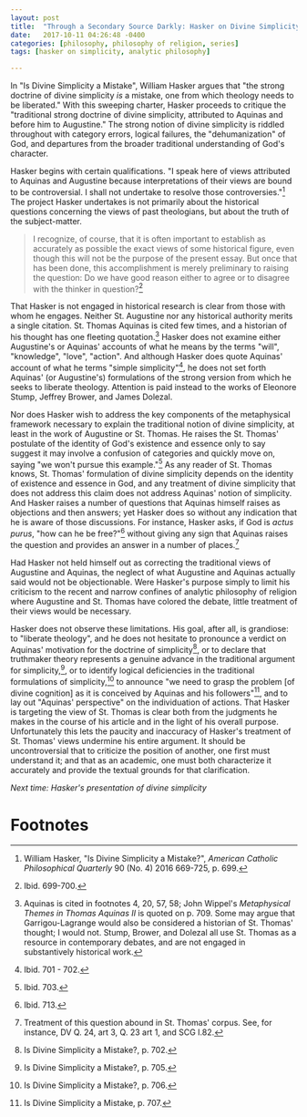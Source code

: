 ```yaml
---
layout: post
title:  "Through a Secondary Source Darkly: Hasker on Divine Simplicity"
date:   2017-10-11 04:26:48 -0400
categories: [philosophy, philosophy of religion, series]
tags: [hasker on simplicity, analytic philosophy]

---
```


In "Is Divine Simplicity a Mistake", William Hasker argues that "the
strong doctrine of divine simplicity *is* a mistake, one from which
theology needs to be liberated." With this sweeping charter, Hasker
proceeds to critique the "traditional strong doctrine of divine
simplicity, attributed to Aquinas and before him to Augustine." The
strong notion of divine simplicity is riddled throughout with category
errors, logical failures, the "dehumanization" of God, and departures
from the broader traditional understanding of God's character.

Hasker begins with certain qualifications. "I speak here of views
attributed to Aquinas and Augustine because interpretations of their
views are bound to be controversial. I shall not undertake to resolve
those controversies."[^2] The project Hasker undertakes is not primarily
about the historical questions concerning the views of past theologians,
but about the truth of the subject-matter.

> I recognize, of course, that it is often important to establish as
> accurately as possible the exact views of some historical figure, even
> though this will not be the purpose of the present essay. But once
> that has been done, this accomplishment is merely preliminary to
> raising the question: Do we have good reason either to agree or to
> disagree with the thinker in question?[^3]

That Hasker is not engaged in historical research is clear from those
with whom he engages. Neither St. Augustine nor any historical authority
merits a single citation. St. Thomas Aquinas is cited few times, and a
historian of his thought has one fleeting quotation.[^4] Hasker does not
examine either Augustine's or Aquinas' accounts of what he means by the
terms "will", "knowledge", "love", "action". And although Hasker does
quote Aquinas' account of what he terms "simple simplicity"[^5], he does
not set forth Aquinas' (or Augustine's) formulations of the strong
version from which he seeks to liberate theology. Attention is paid
instead to the works of Eleonore Stump, Jeffrey Brower, and James
Dolezal.

Nor does Hasker wish to address the key components of the metaphysical
framework necessary to explain the traditional notion of divine
simplicity, at least in the work of Augustine or St. Thomas. He raises
the St. Thomas' postulate of the identity of God's existence and essence
only to say suggest it may involve a confusion of categories and quickly
move on, saying "we won't pursue this example."[^6] As any reader of St.
Thomas knows, St. Thomas' formulation of divine simplicity depends on
the identity of existence and essence in God, and any treatment of
divine simplicity that does not address this claim does not address
Aquinas' notion of simplicity. And Hasker raises a number of questions
that Aquinas himself raises as objections and then answers; yet Hasker
does so without any indication that he is aware of those discussions.
For instance, Hasker asks, if God is *actus purus*, "how can he be
free?"[^7] without giving any sign that Aquinas raises the question and
provides an answer in a number of places.[^8]

Had Hasker not held himself out as correcting the traditional views of
Augustine and Aquinas, the neglect of what Augustine and Aquinas
actually said would not be objectionable. Were Hasker's purpose simply
to limit his criticism to the recent and narrow confines of analytic
philosophy of religion where Augustine and St. Thomas have colored the
debate, little treatment of their views would be necessary.

Hasker does not observe these limitations. His goal, after all, is
grandiose: to "liberate theology", and he does not hesitate to pronounce
a verdict on Aquinas' motivation for the doctrine of simplicity[^9], or
to declare that truthmaker theory represents a genuine advance in the
traditional argument for simplicity,[^10], or to identify logical
deficiencies in the traditional formulations of simplicity,[^11] to
announce "we need to grasp the problem \[of divine cognition\] as it is
conceived by Aquinas and his followers"[^12], and to lay out "Aquinas'
perspective" on the individuation of actions. That Hasker is targeting
the view of St. Thomas is clear both from the judgments he makes in the
course of his article and in the light of his overall purpose.
Unfortunately this lets the paucity and inaccuracy of Hasker's treatment
of St. Thomas' views undermine his entire argument. It should be
uncontroversial that to criticize the position of another, one first
must understand it; and that as an academic, one must both characterize
it accurately and provide the textual grounds for that clarification.

*Next time: Hasker's presentation of divine simplicity*

Footnotes
=========


[^2]: William Hasker, "Is Divine Simplicity a Mistake?", *American
    Catholic Philosophical Quarterly* 90 (No. 4) 2016 669-725, p. 699.

[^3]: Ibid. 699-700.

[^4]: Aquinas is cited in footnotes 4, 20, 57, 58; John Wippel's
    *Metaphysical Themes in Thomas Aquinas II* is quoted on p. 709.
    Some may argue that Garrigou-Lagrange would also be considered a
    historian of St. Thomas' thought; I would not. Stump, Brower, and
    Dolezal all use St. Thomas as a resource in contemporary debates,
    and are not engaged in substantively historical work.

[^5]: Ibid. 701 - 702.

[^6]: Ibid. 703.

[^7]: Ibid. 713.

[^8]: Treatment of this question abound in St. Thomas' corpus. See, for
    instance, DV Q. 24, art 3, Q. 23 art 1, and SCG I.82.

[^9]: Is Divine Simplicity a Mistake?, p. 702.

[^10]: Is Divine Simplicity a Mistake?, p. 705.

[^11]: Is Divine Simplicity a Mistake?, p. 706.

[^12]: Is Divine Simplicity a Mistake, p. 707.
